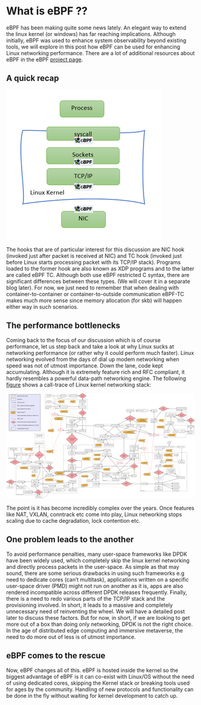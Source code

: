 # What is eBPF ??

eBPF has been making quite some news lately.  An elegant way to extend the linux kernel (or windows)  has far reaching implications. Although initially, eBPF was used to enhance system observability beyond existing tools, we will explore in this post how eBPF can be used for enhancing Linux networking performance. There are a lot of additional resources about eBPF in the eBPF [project page](https://ebpf.io).

## A quick recap

![ebpf](photos/ebpf.png)

The hooks that are of particular interest for this discussion are NIC hook (invoked just after packet is received at NIC) and TC hook (invoked just before Linux starts processing packet with its TCP/IP stack).  Programs loaded to the former hook are also known as XDP programs and to the latter are called eBPF TC. Although both use eBPF restricted C syntax, there are significant differences between these types. (We will cover it in a separate blog later). For now, we just need to remember that when dealing with container-to-container or container-to-outside communication eBPF-TC makes much more sense since memory allocation (for skb) will happen either way in such scenarios.

## The performance bottlenecks

Coming back to the focus of our discussion which is of course performance, let us step back and take a look at why Linux sucks at networking performance (or rather why it could perform much faster). Linux networking evolved from the days of dial up modem networking when speed was not of utmost importance. Down the lane, code kept accumulating. Although it is extremely feature rich and RFC compliant, it hardly resembles a powerful data-path networking engine.  The following [figure](https://airtoncs.wordpress.com/2016/01/28/linux-kernel-flow-diagram/) shows a call-trace of Linux kernel networking stack:

![linux networking](photos/linux.png)

The point is it has become incredibly complex over the years. Once features like NAT, VXLAN, conntrack etc come into play, Linux networking stops scaling due to cache degradation, lock contention etc.  

## One problem leads to the another 

To avoid performance penalties, many user-space frameworks like DPDK have been widely used, which completely skip the linux kernel networking and directly process packets in the user-space. As simple as that may sound, there are some serious drawbacks in using such frameworks e.g need to dedicate cores (can’t multitask), applications written on a specific user-space driver (PMD) might not run on another as it is, apps are also rendered incompatible across different DPDK releases frequently. Finally, there is a need to redo various parts of the TCP/IP stack and the provisioning involved. In short, it leads to a massive and completely unnecessary need of reinventing the wheel.  We will have a detailed post later to discuss these factors. But for now, in short, if we are looking to get more out of a box than doing only networking, DPDK is not the right choice. In the age of distributed edge computing and immersive metaverse, the need to do more out of less is of utmost importance. 

## eBPF comes to the rescue

Now, eBPF changes all of this. eBPF is hosted inside the kernel so the biggest advantage of eBPF is it can co-exist with Linux/OS without the need of using dedicated cores, skipping the Kernel stack or breaking tools used for ages by the community. Handling of new protocols and functionality can be done in the fly without waiting for kernel development to catch up.


